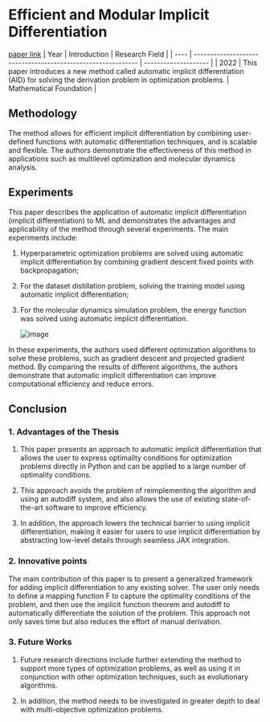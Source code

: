 # Efficient and Modular Implicit Differentiation
[paper link](https://arxiv.org/pdf/2105.15183) 
| Year | Introduction                                                         | Research Field                 |
| ---- | ------------------------------------------------------------ | -------------------- |
| 2022 | This paper introduces a new method called automatic implicit differentiation (AID) for solving the derivation problem in optimization problems.         | Mathematical Foundation         |

## Methodology
  The method allows for efficient implicit differentiation by combining user-defined functions with automatic differentiation techniques, and is scalable and flexible. The authors demonstrate the effectiveness of this method in applications such as multilevel optimization and molecular dynamics analysis.
  
## Experiments
  This paper describes the application of automatic implicit differentiation (implicit differentiation) to ML and demonstrates the advantages and applicability of the method through several experiments. The main experiments include:

  1. Hyperparametric optimization problems are solved using automatic implicit differentiation by combining gradient descent fixed points with backpropagation;
  
  2. For the dataset distillation problem, solving the training model using automatic implicit differentiation;
  
  3. For the molecular dynamics simulation problem, the energy function was solved using automatic implicit differentiation.

     ![image](https://github.com/Zhang-Bocheng/paper-reading/assets/160409071/6b523f1d-1b96-4d16-818f-58e5b7eb2c5c)

In these experiments, the authors used different optimization algorithms to solve these problems, such as gradient descent and projected gradient method. By comparing the results of different algorithms, the authors demonstrate that automatic implicit differentiation can improve computational efficiency and reduce errors.

## Conclusion

### 1. Advantages of the Thesis
 1. This paper presents an approach to automatic implicit differentiation that allows the user to express optimality conditions for optimization problems directly in Python and can be applied to a large number of optimality conditions.
 
 2. This approach avoids the problem of reimplementing the algorithm and using an autodiff system, and also allows the use of existing state-of-the-art software to improve efficiency.
 
 3. In addition, the approach lowers the technical barrier to using implicit differentiation, making it easier for users to use implicit differentiation by abstracting low-level details through seamless JAX integration.

### 2. Innovative points
  The main contribution of this paper is to present a generalized framework for adding implicit differentiation to any existing solver. The user only needs to define a mapping function F to capture the optimality conditions of the problem, and then use the implicit function theorem and autodiff to automatically differentiate the solution of the problem. This approach not only saves time but also reduces the effort of manual derivation.
  
### 3. Future Works
  1. Future research directions include further extending the method to support more types of optimization problems, as well as using it in conjunction with other optimization techniques, such as evolutionary algorithms.
  
  2. In addition, the method needs to be investigated in greater depth to deal with multi-objective optimization problems.

